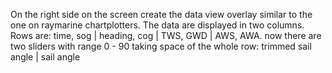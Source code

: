 On the right side on the screen create the data view overlay similar to the one on raymarine chartplotters. The data are displayed in two columns. Rows are: time, sog | heading, cog | TWS, GWD | AWS, AWA. now there are two sliders with range 0 - 90 taking space of the whole row: trimmed sail angle | sail angle
